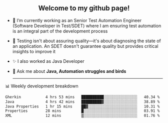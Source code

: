 <h2 align="center">Welcome to my github page!</h2>

- 🔭 I’m currently working as an Senior Test Automation Engineer (Software Developer in Test/SDET) where I am ensuring test automation is an integral part of the development process
- 🎩 Testing isn't about assuring quality—it's about diagnosing the state of an application. An SDET doesn't guarantee quality but provides critical insights to improve it
- ✨ I also worked as Java Developer
- 💬 Ask me about **Java, Automation struggles and birds**
  
  -------
  
📊 Weekly development breakdown

<!--START_SECTION:waka-->

```txt
Gherkin           4 hrs 53 mins   ██████████░░░░░░░░░░░░░░░   40.34 %
Java              4 hrs 42 mins   █████████▓░░░░░░░░░░░░░░░   38.89 %
Java Properties   1 hr 15 mins    ██▓░░░░░░░░░░░░░░░░░░░░░░   10.31 %
Properties        28 mins         █░░░░░░░░░░░░░░░░░░░░░░░░   03.91 %
XML               12 mins         ▒░░░░░░░░░░░░░░░░░░░░░░░░   01.76 %
```

<!--END_SECTION:waka-->
